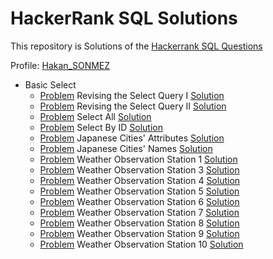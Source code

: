 # HackerRank SQL Solutions

This repository is Solutions of the [Hackerrank SQL Questions](https://www.hackerrank.com/domains/sql)

Profile: [Hakan_SONMEZ](https://www.hackerrank.com/Hakan_SONMEZ)<br>

- Basic Select
    - [Problem](https://www.hackerrank.com/challenges/revising-the-select-query/problem) Revising the Select Query I [Solution](https://github.com/sonmez-hakan/hackerrank-sql/blob/master/BasicSelect/revising-the-select-query.py)
    - [Problem](https://www.hackerrank.com/challenges/revising-the-select-query-2/problem) Revising the Select Query II [Solution](https://github.com/sonmez-hakan/hackerrank-sql/blob/master/BasicSelect/revising-the-select-query-2.py)
    - [Problem](https://www.hackerrank.com/challenges/select-all-sql/problem) Select All [Solution](https://github.com/sonmez-hakan/hackerrank-sql/blob/master/BasicSelect/select-all-sql.py)
    - [Problem](https://www.hackerrank.com/challenges/select-by-id/problem) Select By ID [Solution](https://github.com/sonmez-hakan/hackerrank-sql/blob/master/BasicSelect/select-by-id.py)
    - [Problem](https://www.hackerrank.com/challenges/japanese-cities-attributes/problem) Japanese Cities' Attributes [Solution](https://github.com/sonmez-hakan/hackerrank-sql/blob/master/BasicSelect/japanese-cities-attributes.py)
    - [Problem](https://www.hackerrank.com/challenges/japanese-cities-name/problem) Japanese Cities' Names [Solution](https://github.com/sonmez-hakan/hackerrank-sql/blob/master/BasicSelect/japanese-cities-name.py)
    - [Problem](https://www.hackerrank.com/challenges/weather-observation-station-1/problem) Weather Observation Station 1 [Solution](https://github.com/sonmez-hakan/hackerrank-sql/blob/master/BasicSelect/weather-observation-station-1.py)
    - [Problem](https://www.hackerrank.com/challenges/weather-observation-station-3/problem) Weather Observation Station 3 [Solution](https://github.com/sonmez-hakan/hackerrank-sql/blob/master/BasicSelect/weather-observation-station-3.py)
    - [Problem](https://www.hackerrank.com/challenges/weather-observation-station-4/problem) Weather Observation Station 4 [Solution](https://github.com/sonmez-hakan/hackerrank-sql/blob/master/BasicSelect/weather-observation-station-4.py)
    - [Problem](https://www.hackerrank.com/challenges/weather-observation-station-5/problem) Weather Observation Station 5 [Solution](https://github.com/sonmez-hakan/hackerrank-sql/blob/master/BasicSelect/weather-observation-station-5.py)
    - [Problem](https://www.hackerrank.com/challenges/weather-observation-station-6/problem) Weather Observation Station 6 [Solution](https://github.com/sonmez-hakan/hackerrank-sql/blob/master/BasicSelect/weather-observation-station-6.py)
    - [Problem](https://www.hackerrank.com/challenges/weather-observation-station-7/problem) Weather Observation Station 7 [Solution](https://github.com/sonmez-hakan/hackerrank-sql/blob/master/BasicSelect/weather-observation-station-7.py)
    - [Problem](https://www.hackerrank.com/challenges/weather-observation-station-8/problem) Weather Observation Station 8 [Solution](https://github.com/sonmez-hakan/hackerrank-sql/blob/master/BasicSelect/weather-observation-station-8.py)
    - [Problem](https://www.hackerrank.com/challenges/weather-observation-station-9/problem) Weather Observation Station 9 [Solution](https://github.com/sonmez-hakan/hackerrank-sql/blob/master/BasicSelect/weather-observation-station-9.py)
    - [Problem](https://www.hackerrank.com/challenges/weather-observation-station-10/problem) Weather Observation Station 10 [Solution](https://github.com/sonmez-hakan/hackerrank-sql/blob/master/BasicSelect/weather-observation-station-10.py)
